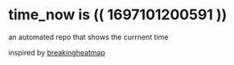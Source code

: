 # time_now is (( 1697101200591 ))

an automated repo that shows the currnent time

inspired by [breakingheatmap](https://github.com/breakingheatmap/breakingheatmap)